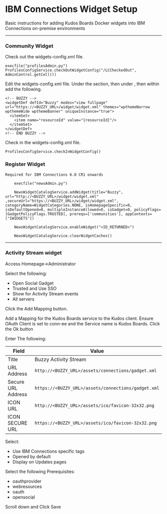# IBM Connections Widget Setup
Basic instructions for adding Kudos Boards Docker widgets into IBM Connections on-premise environments

---

### Community Widget

Check out the widgets-config.xml file.

    execfile("profilesAdmin.py")
    ProfilesConfigService.checkOutWidgetConfig("/LCCheckedOut", AdminControl.getCell())

Edit the widgets-config.xml file. Under the <resource type="community"> section, then under <widgets>, then within <definitions> add the following.

    <!-- BUZZY -->
    <widgetDef defId="Buzzy" modes="view fullpage" url="https://<BUZZY_URL>/widget/widget.xml" themes="wpthemeNarrow wpthemeWide wpthemeBanner" uniqueInstance="true">
      <itemSet>
        <item name="resourceId" value="{resourceId}"/>
      </itemSet>
    </widgetDef>
    <!-- END BUZZY -->

Check in the widgets-config.xml file.

    ProfilesConfigService.checkInWidgetConfig()

### Register Widget

    Required for IBM Connections 6.0 CR1 onwards

        execfile("newsAdmin.py")

        NewsWidgetCatalogService.addWidget(title="Buzzy", url="http://<BUZZY_URL>/widget/widget.xml" ,secureUrl="https://<BUZZY_URL>/widget/widget.xml", categoryName=WidgetCategories.NONE, isHomepageSpecific=0, isDefaultOpened=0, multipleInstanceAllowed=0, isGadget=0, policyFlags=[GadgetPolicyFlags.TRUSTED], prereqs=['communities'], appContexts=["IWIDGETS"])

        NewsWidgetCatalogService.enableWidget("<ID_RETURNED>")

        NewsWidgetCatalogService.clearWidgetCaches()


---

### Activity Stream widget

Access Homepage->Administrator

Select the following:

  - Open Social Gadget
  - Trusted and Use SSO
  - Show for Activity Stream events
  - All servers

  Click the Add Mapping button.

Add a Mapping for the Kudos Boards service to the Kudos client. Ensure OAuth Client is set to conn-ee and the Service name is Kudos Boards.
Click the Ok button

Enter The following:

  | Field | Value |
  | ----- | ----- |
  | Title| Buzzy Activity Stream |
  | URL Address| `http://<BUZZY_URL>/assets/connections/gadget.xml`|
  | Secure URL Address| `https://<BUZZY_URL>/assets/connections/gadget.xml`|
  | ICON URL| `http://<BUZZY_URL>/assets/ico/favicon-32x32.png`|
  | ICON SECURE URL| `https://<BUZZY_URL>/assets/ico/favicon-32x32.png`|

Select:

  - Use IBM Connections specific tags
  - Opened by default
  - Display on Updates pages

Select the following Prerequisites:

  - oauthprovider
  - webresources
  - oauth
  - opensocial

  Scroll down and Click Save
